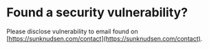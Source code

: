 # Found a security vulnerability?

Please disclose vulnerability to email found on [https://sunknudsen.com/contact](https://sunknudsen.com/contact).
